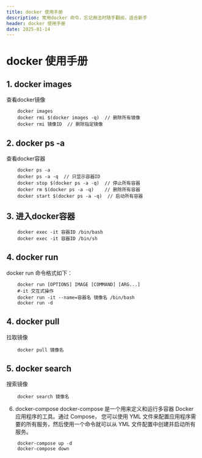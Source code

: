 ```yaml
---
title: docker 使用手册
description: 常用docker 命令，忘记用法时随手翻阅，适合新手
header: docker 使用手册
date: 2025-01-14
---
```


# docker 使用手册

## 1. docker images
查看docker镜像

```shell
    docker images
    docker rmi $(docker images -q)  // 删除所有镜像
    docker rmi 镜像ID  // 删除指定镜像
```

## 2. docker ps -a
查看docker容器

```shell
    docker ps -a
    docker ps -a -q  // 只显示容器ID
    docker stop $(docker ps -a -q)  // 停止所有容器
    docker rm $(docker ps -a -q)    // 删除所有容器 
    docker start $(docker ps -a -q)  // 启动所有容器
```

## 3. 进入docker容器
```shell
    docker exec -it 容器ID /bin/bash
    docker exec -it 容器ID /bin/sh
```

## 4. docker run
docker run 命令格式如下：

```shell
    docker run [OPTIONS] IMAGE [COMMAND] [ARG...]
    #-it 交互式操作
    docker run -it --name=容器名 镜像名 /bin/bash 
    docker run -d
```

## 4. docker pull
拉取镜像

```shell
    docker pull 镜像名
```

## 5. docker search
搜索镜像

```shell
    docker search 镜像名
```

6. docker-compose
docker-compose 是一个用来定义和运行多容器 Docker 应用程序的工具。通过 Compose，
您可以使用 YML 文件来配置应用程序需要的所有服务，然后使用一个命令就可以从 YML 文件配置中创建并启动所有服务。

```shell
    docker-compose up -d
    docker-compose down
```